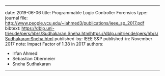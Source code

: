 ---

date: 2019-06-06
title: Programmable Logic Controller Forensics
type: journal
file: http://www.people.vcu.edu/~iahmed3/publications/ieee_sp_2017.pdf
bibtext: https://dblp.uni-trier.de/pers/hb/s/Sudhakaran:Sneha.htmlhttps://dblp.unitrier.de/pers/hb/s/Sudhakaran:Sneha.html
published-by: IEEE S&P
published-in: November 2017
note: Impact Factor of 1.38 in 2017
authors:
  - Irfan Ahmed
  - Sebastian Obermeier
  - Sneha Sudhakaran

---